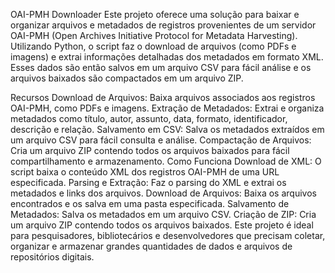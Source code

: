 OAI-PMH Downloader
Este projeto oferece uma solução para baixar e organizar arquivos e metadados de registros provenientes de um servidor OAI-PMH (Open Archives Initiative Protocol for Metadata Harvesting). Utilizando Python, o script faz o download de arquivos (como PDFs e imagens) e extrai informações detalhadas dos metadados em formato XML. Esses dados são então salvos em um arquivo CSV para fácil análise e os arquivos baixados são compactados em um arquivo ZIP.

Recursos
Download de Arquivos: Baixa arquivos associados aos registros OAI-PMH, como PDFs e imagens.
Extração de Metadados: Extrai e organiza metadados como título, autor, assunto, data, formato, identificador, descrição e relação.
Salvamento em CSV: Salva os metadados extraídos em um arquivo CSV para fácil consulta e análise.
Compactação de Arquivos: Cria um arquivo ZIP contendo todos os arquivos baixados para fácil compartilhamento e armazenamento.
Como Funciona
Download de XML: O script baixa o conteúdo XML dos registros OAI-PMH de uma URL especificada.
Parsing e Extração: Faz o parsing do XML e extrai os metadados e links dos arquivos.
Download de Arquivos: Baixa os arquivos encontrados e os salva em uma pasta especificada.
Salvamento de Metadados: Salva os metadados em um arquivo CSV.
Criação de ZIP: Cria um arquivo ZIP contendo todos os arquivos baixados.
Este projeto é ideal para pesquisadores, bibliotecários e desenvolvedores que precisam coletar, organizar e armazenar grandes quantidades de dados e arquivos de repositórios digitais.
